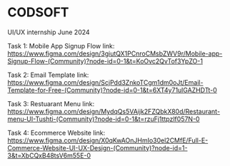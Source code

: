 # CODSOFT
UI/UX internship June 2024

Task 1: Mobile App Signup Flow link: https://www.figma.com/design/3giutQX1PCnroCMsbZWV9r/Mobile-app-Signup-Flow-(Community)?node-id=0-1&t=KoOvc2QvTof3YpZO-1

Task 2: Email Template link: https://www.figma.com/design/ScjPdd3ZnkoTCgm1dm0oJt/Email-Template-for-Free-(Community)?node-id=0-1&t=6XT4y71ulGAZHDTt-0

Task 3: Restuarant Menu link: https://www.figma.com/design/MydqQs5VAijk2FZQbkX80d/Restaurant-menu-UI-Tushti-(Community)?node-id=0-1&t=rzuFj1ttpzlf057N-0

Task 4: Ecommerce Website link: https://www.figma.com/design/X0qKwAOnJHmIo30el2CMfE/Full-E-Commerce-Website-UI-UX-Design-(Community)?node-id=1-3&t=XbCQxB48tsV6m55E-0
